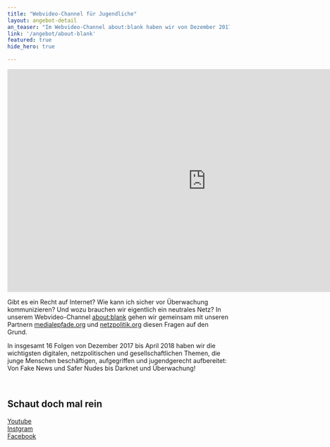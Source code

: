 ```yaml
---
title: "Webvideo-Channel für Jugendliche"
layout: angebot-detail
an_teaser: "Im Webvideo-Channel about:blank haben wir von Dezember 2017 - April 2018 wöchentlich gemeinsam mit unseren Partnern medialepfade.org und netzpolitik.org Sendungen zu digitalen, technologischen und gesellschaftlichen Themen produziert."
link: '/angebot/about-blank'
featured: true
hide_hero: true

---
```


<p>
	<iframe width="900" height="505" src="https://www.youtube.com/embed/jyID0vRYolc" frameborder="0" allow="autoplay; encrypted-media" allowfullscreen></iframe>
</p>

<p>
	Gibt es ein Recht auf Internet? Wie kann ich sicher vor Überwachung kommunizieren? Und wozu brauchen wir eigentlich ein neutrales Netz? In unserem Webvideo-Channel <a  class="highlight-grey" href="https://www.facebook.com/aboutblankvideo/">about:blank</a> gehen wir gemeinsam mit unseren Partnern <a  class="highlight-grey" href="http://medialepfade.org">medialepfade.org</a> und <a  class="highlight-grey" href="https://netzpolitik.org">netzpolitik.org</a> diesen Fragen auf den Grund. 
</p>
<p>
	In insgesamt 16 Folgen von Dezember 2017 bis April 2018 haben wir die wichtigsten digitalen, netzpolitischen und gesellschaftlichen Themen, die junge Menschen beschäftigen, aufgegriffen und jugendgerecht aufbereitet: Von Fake News und Safer Nudes bis Darknet und Überwachung!
</p>
<br>
<h2>Schaut doch mal rein</h2>
<p>
	<a  class="highlight-grey" href="https://www.youtube.com/channel/UCLGZBlrotKM_nuPPcvuR9SQ">Youtube</a><br>
	<a  class="highlight-grey" href="http://www.instagram.com/aboutblankvideo/">Instgram</a><br>
	<a  class="highlight-grey" href="http://www.facebook.com/aboutblankvideo/">Facebook</a>
</p>
